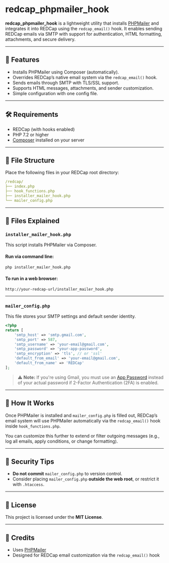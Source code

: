 # redcap_phpmailer_hook

**redcap_phpmailer_hook** is a lightweight utility that installs [PHPMailer](https://github.com/PHPMailer/PHPMailer) and integrates it into REDCap using the `redcap_email()` hook. It enables sending REDCap emails via SMTP with support for authentication, HTML formatting, attachments, and secure delivery.

---

## 🚀 Features

- Installs PHPMailer using Composer (automatically).
- Overrides REDCap’s native email system via the `redcap_email()` hook.
- Sends emails through SMTP with TLS/SSL support.
- Supports HTML messages, attachments, and sender customization.
- Simple configuration with one config file.

---

## 🛠 Requirements

- REDCap (with hooks enabled)
- PHP 7.2 or higher
- [Composer](https://getcomposer.org/) installed on your server

---

## 📁 File Structure

Place the following files in your REDCap root directory:

```yaml
/redcap/
├── index.php
├── hook_functions.php
├── installer_mailer_hook.php
└── mailer_config.php
````

---

## 🧩 Files Explained

### `installer_mailer_hook.php`

This script installs PHPMailer via Composer.

#### Run via command line:

```bash
php installer_mailer_hook.php
```

#### To run in a web browser:

```arduino
http://your-redcap-url/installer_mailer_hook.php
```

---

### `mailer_config.php`

This file stores your SMTP settings and default sender identity.

```php
<?php
return [
    'smtp_host' => 'smtp.gmail.com',
    'smtp_port' => 587,
    'smtp_username' => 'your-email@gmail.com',
    'smtp_password' => 'your-app-password',
    'smtp_encryption' => 'tls', // or 'ssl'
    'default_from_email' => 'your-email@gmail.com',
    'default_from_name' => 'REDCap'
];
```

> ⚠️ **Note:** If you're using Gmail, you must use an [App Password](https://support.google.com/accounts/answer/185833) instead of your actual password if 2-Factor Authentication (2FA) is enabled.

---

## 📧 How It Works

Once PHPMailer is installed and `mailer_config.php` is filled out, REDCap’s email system will use PHPMailer automatically via the `redcap_email()` hook inside `hook_functions.php`.

You can customize this further to extend or filter outgoing messages (e.g., log all emails, apply conditions, or change formatting).

---

## 🔐 Security Tips

* **Do not commit** `mailer_config.php` to version control.
* Consider placing `mailer_config.php` **outside the web root**, or restrict it with `.htaccess`.

---

## 📝 License

This project is licensed under the **MIT License**.

---

## 🙌 Credits

* Uses [PHPMailer](https://github.com/PHPMailer/PHPMailer)
* Designed for REDCap email customization via the `redcap_email()` hook

```
